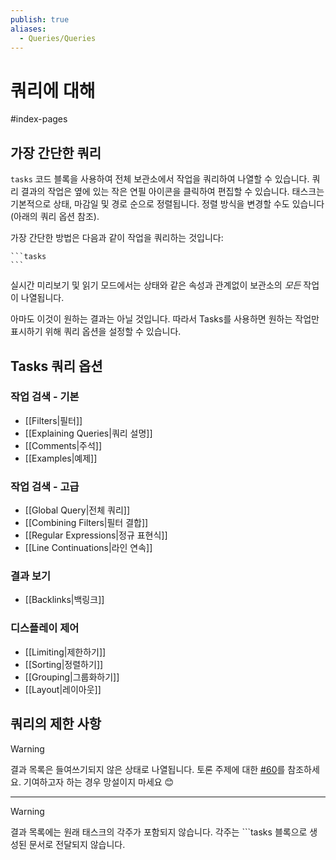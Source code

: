 ```yaml
---
publish: true
aliases:
  - Queries/Queries
---
```


# 쿼리에 대해

<span class="related-pages">#index-pages</span>

## 가장 간단한 쿼리

`tasks` 코드 블록을 사용하여 전체 보관소에서 작업을 쿼리하여 나열할 수 있습니다. 쿼리 결과의 작업은 옆에 있는 작은 연필 아이콘을 클릭하여 편집할 수 있습니다.
태스크는 기본적으로 상태, 마감일 및 경로 순으로 정렬됩니다. 정렬 방식을 변경할 수도 있습니다(아래의 쿼리 옵션 참조).

가장 간단한 방법은 다음과 같이 작업을 쿼리하는 것입니다:

    ```tasks
    ```

실시간 미리보기 및 읽기 모드에서는 상태와 같은 속성과 관계없이 보관소의 *모든* 작업이 나열됩니다.

아마도 이것이 원하는 결과는 아닐 것입니다.
따라서 Tasks를 사용하면 원하는 작업만 표시하기 위해 쿼리 옵션을 설정할 수 있습니다.

## Tasks 쿼리 옵션

### 작업 검색 - 기본

- [[Filters|필터]]
- [[Explaining Queries|쿼리 설명]]
- [[Comments|주석]]
- [[Examples|예제]]

### 작업 검색 - 고급

- [[Global Query|전체 쿼리]]
- [[Combining Filters|필터 결합]]
- [[Regular Expressions|정규 표현식]]
- [[Line Continuations|라인 연속]]

### 결과 보기

- [[Backlinks|백링크]]

### 디스플레이 제어

- [[Limiting|제한하기]]
- [[Sorting|정렬하기]]
- [[Grouping|그룹화하기]]
- [[Layout|레이아웃]]

## 쿼리의 제한 사항

> [!warning]
> 결과 목록은 들여쓰기되지 않은 상태로 나열됩니다.
토론 주제에 대한 [#60](https://github.com/obsidian-tasks-group/obsidian-tasks/discussions/60)를 참조하세요.
기여하고자 하는 경우 망설이지 마세요 😊

---

> [!warning]
> 결과 목록에는 원래 태스크의 각주가 포함되지 않습니다.
각주는 ```tasks 블록으로 생성된 문서로 전달되지 않습니다.